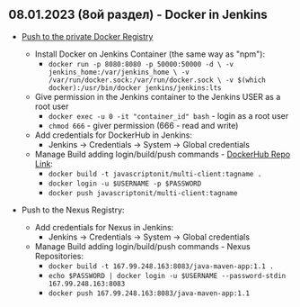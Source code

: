 ## 08.01.2023 (8ой раздел) - Docker in Jenkins

* [Push to the private Docker Registry](https://techworld-with-nana.teachable.com/courses/1108792/lectures/28664051)
  * Install Docker on Jenkins Container (the same way as "npm"):
    * `docker run -p 8080:8080 -p 50000:50000 -d \
-v jenkins_home:/var/jenkins_home \
-v /var/run/docker.sock:/var/run/docker.sock \
-v $(which docker):/usr/bin/docker jenkins/jenkins:lts`
  * Give permission in the Jenkins container to the Jenkins USER as a root user
    * `docker exec -u 0 -it "container_id" bash` - login as a root user
    * `chmod 666` - giver permission (666 - read and write)
  * Add credentials for DockerHub in Jenkins:
    * Jenkins -> Credentials -> System -> Global credentials
  * Manage Build adding login/build/push commands - [DockerHub Repo Link](https://hub.docker.com/repository/docker/javascriptonit/multi-client/general):
    * `docker build -t javascriptonit/multi-client:tagname .`
    * `docker login -u $USERNAME -p $PASSWORD`
    * `docker push javascriptonit/multi-client:tagname`


* Push to the Nexus Registry:
  * Add credentials for Nexus in Jenkins:
    * Jenkins -> Credentials -> System -> Global credentials
  * Manage Build adding login/build/push commands - Nexus Repositories:
      * `docker build -t 167.99.248.163:8083/java-maven-app:1.1 .`
      * `echo $PASSWORD | docker login -u $USERNAME --password-stdin 167.99.248.163:8083`
      * `docker push 167.99.248.163:8083/java-maven-app:1.1`